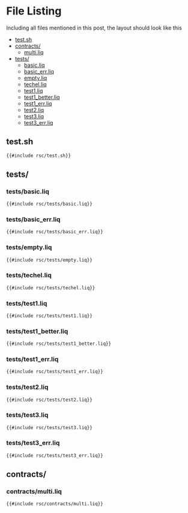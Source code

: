 # File Listing

Including all files mentioned in this post, the layout should look like this
- [test.sh](#testsh)
- [contracts/](#contracts)
    - [multi.liq](#contractsmultiliq)
- [tests/](#tests)
    - [basic.liq](#testsbasicliq)
    - [basic_err.liq](#testsbasic_errliq)
    - [empty.liq](#testsemptyliq)
    - [techel.liq](#teststechelliq)
    - [test1.liq](#teststest1liq)
    - [test1_better.liq](#teststest1_betterliq)
    - [test1_err.liq](#teststest1_errliq)
    - [test2.liq](#teststest2liq)
    - [test3.liq](#teststest3liq)
    - [test3_err.liq](#teststest3_errliq)

## test.sh

```bash
{{#include rsc/test.sh}}
```

## tests/

### tests/basic.liq

```ocaml
{{#include rsc/tests/basic.liq}}
```

### tests/basic_err.liq

```ocaml
{{#include rsc/tests/basic_err.liq}}
```

### tests/empty.liq

```ocaml
{{#include rsc/tests/empty.liq}}
```

### tests/techel.liq

```ocaml
{{#include rsc/tests/techel.liq}}
```

### tests/test1.liq

```ocaml
{{#include rsc/tests/test1.liq}}
```

### tests/test1_better.liq

```ocaml
{{#include rsc/tests/test1_better.liq}}
```

### tests/test1_err.liq

```ocaml
{{#include rsc/tests/test1_err.liq}}
```

### tests/test2.liq

```ocaml
{{#include rsc/tests/test2.liq}}
```

### tests/test3.liq

```ocaml
{{#include rsc/tests/test3.liq}}
```

### tests/test3_err.liq

```ocaml
{{#include rsc/tests/test3_err.liq}}
```

## contracts/

### contracts/multi.liq

```ocaml
{{#include rsc/contracts/multi.liq}}
```
